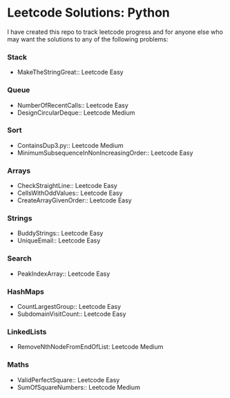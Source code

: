 # Leetcode Solutions: Python

I have created this repo to track leetcode progress and for anyone else who 
may want the solutions to any of the following problems:

### Stack

- MakeTheStringGreat:: Leetcode Easy


### Queue

- NumberOfRecentCalls:: Leetcode Easy
- DesignCircularDeque:: Leetcode Medium

### Sort

- ContainsDup3.py:: Leetcode Medium
- MinimumSubsequenceInNonIncreasingOrder:: Leetcode Easy

### Arrays

- CheckStraightLine:: Leetcode Easy
- CellsWithOddValues:: Leetcode Easy
- CreateArrayGivenOrder:: Leetcode Easy

### Strings

- BuddyStrings:: Leetcode Easy
- UniqueEmail:: Leetcode Easy

### Search

- PeakIndexArray:: Leetcode Easy

### HashMaps

- CountLargestGroup:: Leetcode Easy
- SubdomainVisitCount:: Leetcode Easy

### LinkedLists

- RemoveNthNodeFromEndOfList: Leetcode Medium

### Maths

- ValidPerfectSquare:: Leetcode Easy
- SumOfSquareNumbers:: Leetcode Medium